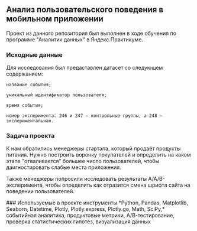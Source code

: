 ## Анализ пользовательского поведения в мобильном приложении 
Проект из данного репозитория был выполнен в ходе обучения по программе "Аналитик данных" в Яндекс.Практикуме.

### Исходные данные
Для исследования был предаставлен датасет со следующем содержанием:

    название события;
    
    уникальный идентификатор пользователя;
    
    время события;
    
    номер эксперимента: 246 и 247 — контрольные группы, а 248 — экспериментальная.
    
    
    
### Задача проекта
<dl>К нам обратились менеджеры стартапа, который продаёт продукты питания. Нужно построить воронку покупателей и определить на каком этапе "отваливается" большее число пользователей, чтобы даигностировать слабые места приложения.</dl>
<dl>Также менеджеры попросили исследовать результаты A/A/B-эксперимента, чтобы определить как отразится смена шрифта сайта на поведении пользователей. </dl>
### Используемые в проекте инструменты
 *Python, Pandas, Matplotlib, Seaborn, Datetime, Plotly, Plotly.express, Plotly.go, Math, SciPy,* событийная аналитика, продуктовые метрики, A/B-тестирование, проверка статистических гипотез, визуализация данных

